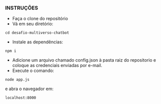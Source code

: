 ### INSTRUÇÕES
- Faça o clone do repositório
- Vá em seu diretório:
```
cd desafio-multiverso-chatbot
```
- Instale as dependências: 
```
npm i
```
- Adicione um arquivo chamado config.json à pasta raiz do repositorio e coloque as credenciais enviadas por e-mail.
- Execute o comando: 
```
node app.js
```
e abra o navegador em: 
```
localhost:8000
```
